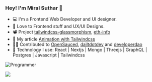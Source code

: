 ### Hey! I'm Miral Suthar 👋

- 💻 I'm a Frontend Web Developer and UI designer.
- 💚 Love to Frontend stuff and UX/UI Designs.
- 📽️ Project [tailwindcss-glassmorphism](https://tailwindcss-glassmorphism.vercel.app/), [eth-info](https://eth-info.vercel.app/)
- 📖 My article [Animation with Tailwindcss](https://miralsuthar.hashnode.dev/svg-animation-using-tailwindcss)
- 👷‍♂️ Contributed to [OpenSauced](https://github.com/open-sauced/open-sauced), [dailtdotdev](https://github.com/dailydotdev/apps) and [developerdao](https://github.com/Developer-DAO/developer-dao)
- 🧰 Technology I use: React | Nextjs | Mongo | Threejs | GraphQL | Postgres | Javascript | Tailwindcss

![Programmer](https://user-images.githubusercontent.com/57826091/114713794-1a0d7980-9d4f-11eb-8962-36d7b8db6046.gif)
 
<img src="https://github-readme-stats.vercel.app/api?username=miralsuthar&&show_icons=true&title_color=ffffff&icon_color=bb2acf&text_color=daf7dc&bg_color=150e56" />



